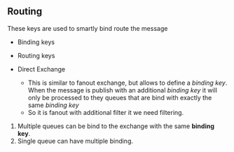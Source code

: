 ﻿## Routing

These keys are used to smartly bind route the message
- Binding keys
- Routing keys

- Direct Exchange
	- This is similar to fanout exchange, but allows to define a *binding key*. When the message is publish with an additional *binding key* it will only be processed to they queues that are bind with exactly the same *binding key*
	- So it is fanout with additional filter it we need filtering.

1. Multiple queues can be bind to the exchange with the same **binding key**.
2. Single queue can have multiple binding.
